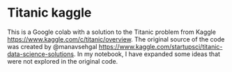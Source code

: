 # Titanic kaggle

This is a Google colab with a solution to the Titanic problem from Kaggle https://www.kaggle.com/c/titanic/overview.
The original source of the code was created by @manavsehgal https://www.kaggle.com/startupsci/titanic-data-science-solutions. In my notebook, I have expanded some ideas that were not explored in the original code.
